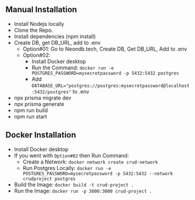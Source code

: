 ## Manual Installation
- Install Nodejs locally
- Clone the Repo.
- Install dependencies (npm install)
- Create DB, get DB_URL, add to .env
    - Option#01: Go to Neondb.tech, Create DB, Get DB_URL, Add to .env
    - Option#02: 
        - Install Docker desktop 
        - Run the Command: `docker run -e POSTGRES_PASSWORD=mysecretpassword -p 5432:5432 postgres` 
        - Add `DATABASE_URL="postgres://postgres:mysecretpassword@localhost:5432/postgres"` to .env
- npx prisma migrate dev
- npx prisma generate
- npm run build
- npm run start

## Docker Installation
- Install Docker desktop
- If you went with `Option#02` then Run Command: 
    - Create a Network: `docker network create crud-network`
    - Run Postgres Locally: `docker run -e POSTGRES_PASSWORD=mysecretpassword -p 5432:5432 --network crudproject postgres`
- Build the Image: `docker build -t crud-project .`
- Run the Image: `docker run -p 3000:3000 crud-project .`